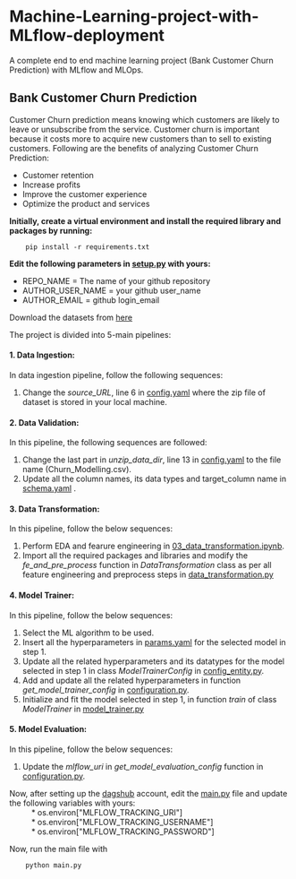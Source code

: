 # Machine-Learning-project-with-MLflow-deployment
A complete end to end machine learning project (Bank Customer Churn Prediction) with MLflow and MLOps.

## Bank Customer Churn Prediction
Customer Churn prediction means knowing which customers are likely to leave or unsubscribe from the service. Customer churn is important because it costs more to acquire new customers than to sell to existing customers. Following are the benefits of analyzing Customer Churn Prediction:
- Customer retention 
- Increase profits 
- Improve the customer experience 
- Optimize the product and services


**Initially, create a virtual environment and install the required library and packages by running:**
```
    pip install -r requirements.txt
```

**Edit the following parameters in [setup.py](setup.py) with yours:**
- REPO_NAME = The name of your github repository
- AUTHOR_USER_NAME = your github user_name
- AUTHOR_EMAIL = github login_email

Download the datasets from [here](https://www.kaggle.com/datasets/shubhammeshram579/bank-customer-churn-prediction)

The project is divided into 5-main pipelines:
#### 1. Data Ingestion: 
In data ingestion pipeline, follow the following sequences: 
1. Change the *source_URL*, line 6 in [config.yaml](config/config.yaml) where the zip file of dataset is stored in your local machine.

#### 2. Data Validation:
In this pipeline, the following sequences are followed:
1. Change the last part in *unzip_data_dir*, line 13 in [config.yaml](config/config.yaml) to the file name (Churn_Modelling.csv).
2. Update all the column names, its data types and target_column name in [schema.yaml](schema.yaml) .

#### 3. Data Transformation:
In this pipeline, follow the below sequences: 
1. Perform EDA and fearure engineering in [03_data_transformation.ipynb](notebooks/data_transformation.ipynb). 
2. Import all the required packages and libraries and modify the *fe_and_pre_process* function in *DataTransformation* class as per all feature engineering and preprocess steps in [data_transformation.py](src/mlProject/components/data_transformation.py)

#### 4. Model Trainer:
In this pipeline, follow the below sequences: 
1. Select the ML algorithm to be used. 
2. Insert all the hyperparameters in [params.yaml](params.yaml) for the selected model in step 1. 
3. Update all the related hyperparameters and its datatypes for the model selected in step 1 in class *ModelTrainerConfig* in [config_entity.py](src/mlProject/entity/config_entity.py). 
4. Add and update all the related hyperparameters in function *get_model_trainer_config* in [configuration.py](src/mlProject/config/configuration.py). 
5. Initialize and fit the model selected in step 1, in function *train* of class *ModelTrainer* in [model_trainer.py](src/mlProject/components/model_trainer.py) 

#### 5. Model Evaluation:
In this pipeline, follow the below sequences: 
1. Update the *mlflow_uri* in *get_model_evaluation_config* function in [configuration.py](src/mlProject/config/configuration.py).

Now, after setting up the [dagshub](https://dagshub.com/dashboard) account, edit the [main.py](main.py) file and update the following variables with yours: <br />
&nbsp; &nbsp; &nbsp; &nbsp; &nbsp;  * os.environ["MLFLOW_TRACKING_URI"] <br />
&nbsp; &nbsp; &nbsp; &nbsp; &nbsp;  * os.environ["MLFLOW_TRACKING_USERNAME"] <br />
&nbsp; &nbsp; &nbsp; &nbsp; &nbsp;  * os.environ["MLFLOW_TRACKING_PASSWORD"]

Now, run the main file with 
```
    python main.py
```


